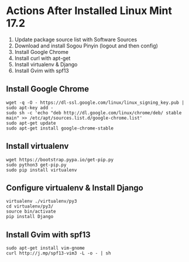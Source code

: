# Actions After Installed Linux Mint 17.2
1. Update package source list with Software Sources
1. Download and install Sogou Pinyin (logout and then config)
1. Install Google Chrome
1. Install curl with apt-get
1. Install virtualenv & Django
1. Install Gvim with spf13

## Install Google Chrome
    wget -q -O - https://dl-ssl.google.com/linux/linux_signing_key.pub | sudo apt-key add -
    sudo sh -c 'echo "deb http://dl.google.com/linux/chrome/deb/ stable main" >> /etc/apt/sources.list.d/google-chrome.list'
    sudo apt-get update 
    sudo apt-get install google-chrome-stable 
    
## Install virtualenv
    wget https://bootstrap.pypa.io/get-pip.py
    sudo python3 get-pip.py 
    sudo pip install virtualenv

## Configure virtualenv & Install Django
    virtualenv ./virtualenv/py3
    cd virtualenv/py3/
    source bin/activate
    pip install Django
    
## Install Gvim with spf13
    sudo apt-get install vim-gnome 
    curl http://j.mp/spf13-vim3 -L -o - | sh